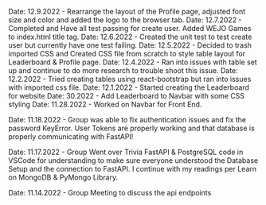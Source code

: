 Date: 12.9.2022 - Rearrange the layout of the Profile page, adjusted font size and color and added the logo to the browser tab.
Date: 12.7.2022 - Completed and Have all test passing for create user. Added WEJO Games to index.html title tag.
Date: 12.6.2022 - Created the unit test to test create user but currently have one test failing.
Date: 12.5.2022 - Decided to trash imported CSS and Created CSS file from scratch to style table layout for Leaderboard & Profile page.
Date: 12.4.2022 - Ran into issues with table set up and continue to do more research to trouble shoot this issue.
Date: 12.2.2022 - Tried creating tables using react-bootstrap but ran into issues with imported css file.
Date: 12.1.2022 - Started creating the Leaderboard for website
Date: 30.2022 - Add Leaderboard to Navbar with some CSS styling
Date: 11.28.2022 - Worked on Navbar for Front End.

Date: 11.18.2022 - Group was able to fix authentication issues and fix the password KeyError. User Tokens are properly working and that database is properly communicating with FastAPI!

Date: 11.17.2022 - Group Went over Trivia FastAPI & PostgreSQL code in VSCode for understanding to make sure everyone understood the Database Setup and the connection to FastAPI. I continue with my readings per Learn on MongoDB & PyMongo Library.

Date: 11.14.2022 - Group Meeting to discuss the api endpoints
